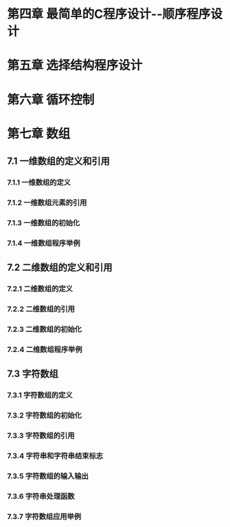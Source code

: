 # 第四章 最简单的C程序设计--顺序程序设计

# 第五章 选择结构程序设计

# 第六章 循环控制

# 第七章 数组

## 7.1 一维数组的定义和引用

### 7.1.1 一维数组的定义

### 7.1.2 一维数组元素的引用

### 7.1.3 一维数组的初始化

### 7.1.4 一维数组程序举例

## 7.2 二维数组的定义和引用

### 7.2.1 二维数组的定义

### 7.2.2 二维数组的引用

### 7.2.3 二维数组的初始化

### 7.2.4 二维数组程序举例

## 7.3 字符数组

### 7.3.1 字符数组的定义

### 7.3.2 字符数组的初始化

### 7.3.3 字符数组的引用

### 7.3.4 字符串和字符串结束标志

### 7.3.5 字符数组的输入输出

### 7.3.6 字符串处理函数

### 7.3.7 字符数组应用举例


